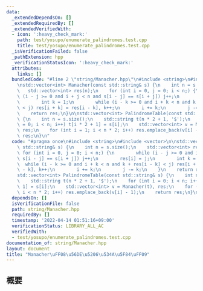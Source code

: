 ```yaml
---
data:
  _extendedDependsOn: []
  _extendedRequiredBy: []
  _extendedVerifiedWith:
  - icon: ':heavy_check_mark:'
    path: test/yosupo/enumerate_palindromes.test.cpp
    title: test/yosupo/enumerate_palindromes.test.cpp
  _isVerificationFailed: false
  _pathExtension: hpp
  _verificationStatusIcon: ':heavy_check_mark:'
  attributes:
    links: []
  bundledCode: "#line 2 \"string/Manacher.hpp\"\n#include <string>\n#include <vector>\n\
    \nstd::vector<int> Manacher(const std::string& s) {\n    int n = s.size();\n \
    \   std::vector<int> res(n);\n    for (int i = 0, j = 0; i < n;) {\n        while\
    \ (i - j >= 0 and i + j < n and s[i - j] == s[i + j]) j++;\n        res[i] = j;\n\
    \        int k = 1;\n        while (i - k >= 0 and i + k < n and k + res[i - k]\
    \ < j) res[i + k] = res[i - k], k++;\n        i += k;\n        j -= k;\n    }\n\
    \    return res;\n}\n\nstd::vector<int> PalindromeTable(const std::string& s)\
    \ {\n    int n = s.size();\n    std::string t(n * 2 + 1, '$');\n    for (int i\
    \ = 0; i < n; i++) t[i * 2 + 1] = s[i];\n    std::vector<int> v = Manacher(t),\
    \ res;\n    for (int i = 1; i < n * 2; i++) res.emplace_back(v[i] - 1);\n    return\
    \ res;\n}\n"
  code: "#pragma once\n#include <string>\n#include <vector>\n\nstd::vector<int> Manacher(const\
    \ std::string& s) {\n    int n = s.size();\n    std::vector<int> res(n);\n   \
    \ for (int i = 0, j = 0; i < n;) {\n        while (i - j >= 0 and i + j < n and\
    \ s[i - j] == s[i + j]) j++;\n        res[i] = j;\n        int k = 1;\n      \
    \  while (i - k >= 0 and i + k < n and k + res[i - k] < j) res[i + k] = res[i\
    \ - k], k++;\n        i += k;\n        j -= k;\n    }\n    return res;\n}\n\n\
    std::vector<int> PalindromeTable(const std::string& s) {\n    int n = s.size();\n\
    \    std::string t(n * 2 + 1, '$');\n    for (int i = 0; i < n; i++) t[i * 2 +\
    \ 1] = s[i];\n    std::vector<int> v = Manacher(t), res;\n    for (int i = 1;\
    \ i < n * 2; i++) res.emplace_back(v[i] - 1);\n    return res;\n}\n"
  dependsOn: []
  isVerificationFile: false
  path: string/Manacher.hpp
  requiredBy: []
  timestamp: '2022-04-14 01:51:16+09:00'
  verificationStatus: LIBRARY_ALL_AC
  verifiedWith:
  - test/yosupo/enumerate_palindromes.test.cpp
documentation_of: string/Manacher.hpp
layout: document
title: "Manacher\uFF08\u56DE\u5206\u534A\u5F84\uFF09"
---
```


## 概要

